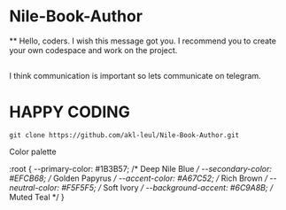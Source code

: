 # Nile-Book-Author

** Hello, coders. I wish this message got you. I recommend you to create your own codespace and work on the project.
##
I think communication is important so lets communicate on telegram.
##
# HAPPY CODING

``
git clone https://github.com/akl-leul/Nile-Book-Author.git
``

Color palette

:root {
  --primary-color: #1B3B57; /* Deep Nile Blue */
  --secondary-color: #EFCB68; /* Golden Papyrus */
  --accent-color: #A67C52; /* Rich Brown */
  --neutral-color: #F5F5F5; /* Soft Ivory */
  --background-accent: #6C9A8B; /* Muted Teal */
} 